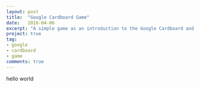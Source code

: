 ```yaml
---
layout: post
title:  "Google Cardboard Game"
date:   2016-04-06
excerpt: "A simple game as an introduction to the Google Cardboard and budget VR."
project: true
tag:
- google
- cardboard
- game
comments: true
---
```


hello world